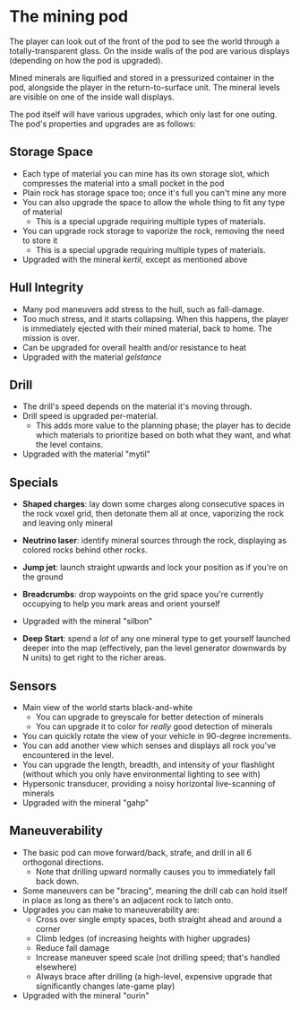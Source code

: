 # The mining pod

The player can look out of the front of the pod to see the world through a totally-transparent glass.
On the inside walls of the pod are various displays (depending on how the pod is upgraded).

Mined minerals are liquified and stored in a pressurized container in the pod, alongside the player in the return-to-surface unit.
The mineral levels are visible on one of the inside wall displays.

The pod itself will have various upgrades, which only last for one outing.
The pod's properties and upgrades are as follows:

## Storage Space

* Each type of material you can mine has its own storage slot, which compresses the material into a small pocket in the pod
* Plain rock has storage space too; once it's full you can't mine any more
* You can also upgrade the space to allow the whole thing to fit any type of material
  * This is a special upgrade requiring multiple types of materials.
* You can upgrade rock storage to vaporize the rock, removing the need to store it
  * This is a special upgrade requiring multiple types of materials.
* Upgraded with the mineral *kertil*, except as mentioned above

## Hull Integrity

* Many pod maneuvers add stress to the hull, such as fall-damage.
* Too much stress, and it starts collapsing. When this happens, the player is immediately ejected with their mined material, back to home. The mission is over.
* Can be upgraded for overall health and/or resistance to heat
* Upgraded with the material *gelstance*

## Drill

* The drill's speed depends on the material it's moving through.
* Drill speed is upgraded per-material.
  * This adds more value to the planning phase; the player has to decide which materials to prioritize based on both what they want, and what the level contains.
* Upgraded with the material "mytil"

## Specials

* **Shaped charges**: lay down some charges along consecutive spaces in the rock voxel grid, then detonate them all at once, vaporizing the rock and leaving only mineral
* **Neutrino laser**: identify mineral sources through the rock, displaying as colored rocks behind other rocks.
* **Jump jet**: launch straight upwards and lock your position as if you're on the ground
* **Breadcrumbs**: drop waypoints on the grid space you're currently occupying to help you mark areas and orient yourself
* Upgraded with the mineral "silbon"

* **Deep Start**: spend a *lot* of any one mineral type to get yourself launched deeper into the map (effectively, pan the level generator downwards by N units) to get right to the richer areas.

## Sensors

* Main view of the world starts black-and-white
  * You can upgrade to greyscale for better detection of minerals
  * You can upgrade it to color for *really* good detection of minerals
* You can quickly rotate the view of your vehicle in 90-degree increments.
* You can add another view which senses and displays all rock you've encountered in the level.
* You can upgrade the length, breadth, and intensity of your flashlight (without which you only have environmental lighting to see with)
* Hypersonic transducer, providing a noisy horizontal live-scanning of minerals
* Upgraded with the mineral "gahp"

## Maneuverability

* The basic pod can move forward/back, strafe, and drill in all 6 orthogonal directions.
  * Note that drilling upward normally causes you to immediately fall back down.
* Some maneuvers can be "bracing", meaning the drill cab can hold itself in place as long as there's an adjacent rock to latch onto.
* Upgrades you can make to maneuverability are:
  * Cross over single empty spaces, both straight ahead and around a corner
  * Climb ledges (of increasing heights with higher upgrades)
  * Reduce fall damage
  * Increase maneuver speed scale (not drilling speed; that's handled elsewhere)
  * Always brace after drilling (a high-level, expensive upgrade that significantly changes late-game play)
* Upgraded with the mineral "ourin"